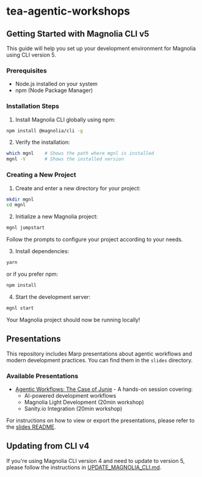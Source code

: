 # tea-agentic-workshops

## Getting Started with Magnolia CLI v5

This guide will help you set up your development environment for Magnolia using CLI version 5.

### Prerequisites
- Node.js installed on your system
- npm (Node Package Manager)

### Installation Steps

1. Install Magnolia CLI globally using npm:
```bash
npm install @magnolia/cli -g
```

2. Verify the installation:
```bash
which mgnl    # Shows the path where mgnl is installed
mgnl -V       # Shows the installed version
```

### Creating a New Project

1. Create and enter a new directory for your project:
```bash
mkdir mgnl
cd mgnl
```

2. Initialize a new Magnolia project:
```bash
mgnl jumpstart
```
Follow the prompts to configure your project according to your needs.

3. Install dependencies:
```bash
yarn
```
or if you prefer npm:
```bash
npm install
```

4. Start the development server:
```bash
mgnl start
```

Your Magnolia project should now be running locally!

## Presentations

This repository includes Marp presentations about agentic workflows and modern development practices. You can find them in the `slides` directory.

### Available Presentations
- [Agentic Workflows: The Case of Junie](slides/agentic-workflows.md) - A hands-on session covering:
  - AI-powered development workflows
  - Magnolia Light Development (20min workshop)
  - Sanity.io Integration (20min workshop)

For instructions on how to view or export the presentations, please refer to the [slides README](slides/README.md).

## Updating from CLI v4
If you're using Magnolia CLI version 4 and need to update to version 5, please follow the instructions in [UPDATE_MAGNOLIA_CLI.md](UPDATE_MAGNOLIA_CLI.md).
